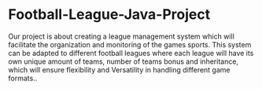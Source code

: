 # Football-League-Java-Project
Our project is about creating a league management system
which will facilitate the organization and monitoring of the games
sports.
This system can be adapted to different football leagues where
each league will have its own unique amount of teams, number of teams
bonus and inheritance, which will ensure flexibility and
Versatility in handling different game formats..
